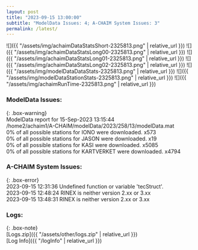 ```yaml
---
layout: post
title: "2023-09-15 13:00:00"
subtitle: "ModelData Issues: 4; A-CHAIM System Issues: 3"
permalink: /latest/
---
```


![]({{ "/assets/img/achaimDataStatsShort-2325813.png" | relative_url }})
![]({{ "/assets/img/achaimDataStatsLong00-2325813.png" | relative_url }})
![]({{ "/assets/img/achaimDataStatsLong01-2325813.png" | relative_url }})
![]({{ "/assets/img/achaimDataStatsLong02-2325813.png" | relative_url }})
![]({{ "/assets/img/modelDataDataStats-2325813.png" | relative_url }})
![]({{ "/assets/img/modelDataStationStats-2325813.png" | relative_url }})
![]({{ "/assets/img/achaimRunTime-2325813.png" | relative_url }})


### ModelData Issues:  
  
{: .box-warning}  
 ModelData report for 15-Sep-2023 13:15:44   
 /home2/achaim1/A-CHAIM/modelData/2023/258/13/modelData.mat   
 0% of all possible stations for IONO were downloaded. x573   
 0% of all possible stations for JASON were downloaded. x19   
 0% of all possible stations for KASI were downloaded. x5085   
 0% of all possible stations for KARTVERKET were downloaded. x4794   
  
### A-CHAIM System Issues:  
  
{: .box-error}  
2023-09-15 12:31:36 Undefined function or variable 'tecStruct'.  
2023-09-15 12:48:24 RINEX is neither version 2.xx or 3.xx  
2023-09-15 13:48:31 RINEX is neither version 2.xx or 3.xx  

### Logs:  
  
{: .box-note}  
[Logs.zip]({{ "/assets/other/logs.zip" | relative_url }})  
[Log Info]({{ "/logInfo" | relative_url }})  
